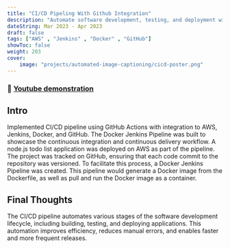 ```yaml
---
title: "CI/CD Pipeling With Github Integration"
description: "Automate software development, testing, and deployment with a streamlined CI/CD pipeline using Docker, GitHub, Jenkins, AWS, and Node.js."
dateString: Mar 2023 - Apr 2023
draft: false
tags: ["AWS" , "Jenkins" , "Docker" , "GitHub"]
showToc: false
weight: 203
cover:
    image: "projects/automated-image-captioning/cicd-poster.png"
--- 
```

### 🔗 [Youtube demonstration](https://www.youtube.com/watch?v=oDqqGSlxqtk)

## Intro
Implemented CI/CD pipeline  using GitHub Actions with integration to AWS, Jenkins, Docker, and GitHub. The Docker Jenkins Pipeline was built to showcase the continuous integration and continuous delivery workflow. A node.js todo list application was deployed on AWS as part of the pipeline. The project was tracked on GitHub, ensuring that each code commit to the repository was versioned. To facilitate this process, a Docker Jenkins Pipeline was created. This pipeline would generate a Docker image from the Dockerfile, as well as pull and run the Docker image as a container.

## Final Thoughts
The CI/CD pipeline automates various stages of the software development lifecycle, including building, testing, and deploying applications. This automation improves efficiency, reduces manual errors, and enables faster and more frequent releases.



<!-- ## Description
In this project, I implemented the paper **[Show, Attend and Tell: Neural Image Caption Generation with Visual Attention](https://arxiv.org/abs/1502.03044)**. The neural network, a combination of **CNN** and **LSTM**, was trained on the **MS COCO** dataset and it learns to generate captions from images. 

As the network generates the caption, word by word, the model’s gaze (attention) shifts across the image. This allows it to focus on those parts of the image which is more relevant for the next word to be generated. 
![Attention Mechanism](/projects/automated-image-captioning/img1.jpg)

Furthermore, beam search is used during inference to enhance the prediction result. The network was trained in **PyTorch** on an **Nvidia GTX 1060** graphics card for over 80 epochs. -->